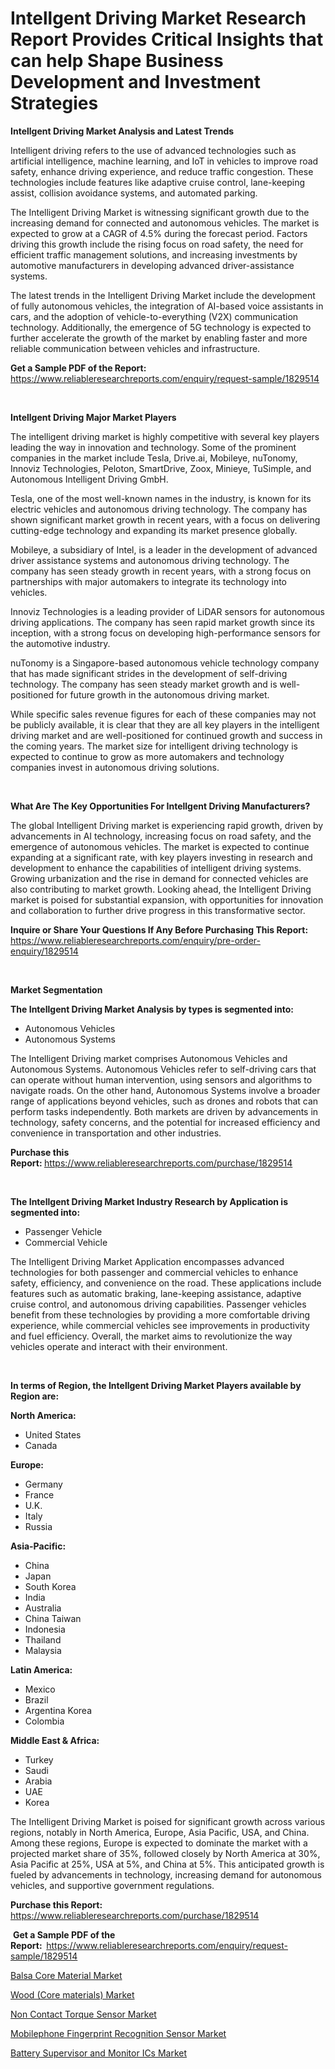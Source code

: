 <p><h1>Intellgent Driving Market Research Report Provides Critical Insights that can help Shape Business Development and Investment Strategies</h1></p><p><strong>Intellgent Driving Market Analysis and Latest Trends</strong></p>
<p><p>Intelligent driving refers to the use of advanced technologies such as artificial intelligence, machine learning, and IoT in vehicles to improve road safety, enhance driving experience, and reduce traffic congestion. These technologies include features like adaptive cruise control, lane-keeping assist, collision avoidance systems, and automated parking.</p><p>The Intelligent Driving Market is witnessing significant growth due to the increasing demand for connected and autonomous vehicles. The market is expected to grow at a CAGR of 4.5% during the forecast period. Factors driving this growth include the rising focus on road safety, the need for efficient traffic management solutions, and increasing investments by automotive manufacturers in developing advanced driver-assistance systems.</p><p>The latest trends in the Intelligent Driving Market include the development of fully autonomous vehicles, the integration of AI-based voice assistants in cars, and the adoption of vehicle-to-everything (V2X) communication technology. Additionally, the emergence of 5G technology is expected to further accelerate the growth of the market by enabling faster and more reliable communication between vehicles and infrastructure.</p></p>
<p><strong>Get a Sample PDF of the Report:&nbsp;</strong> <a href="https://www.reliableresearchreports.com/enquiry/request-sample/1829514">https://www.reliableresearchreports.com/enquiry/request-sample/1829514</a></p>
<p>&nbsp;</p>
<p><strong>Intellgent Driving Major Market Players</strong></p>
<p><p>The intelligent driving market is highly competitive with several key players leading the way in innovation and technology. Some of the prominent companies in the market include Tesla, Drive.ai, Mobileye, nuTonomy, Innoviz Technologies, Peloton, SmartDrive, Zoox, Minieye, TuSimple, and Autonomous Intelligent Driving GmbH.</p><p>Tesla, one of the most well-known names in the industry, is known for its electric vehicles and autonomous driving technology. The company has shown significant market growth in recent years, with a focus on delivering cutting-edge technology and expanding its market presence globally.</p><p>Mobileye, a subsidiary of Intel, is a leader in the development of advanced driver assistance systems and autonomous driving technology. The company has seen steady growth in recent years, with a strong focus on partnerships with major automakers to integrate its technology into vehicles.</p><p>Innoviz Technologies is a leading provider of LiDAR sensors for autonomous driving applications. The company has seen rapid market growth since its inception, with a strong focus on developing high-performance sensors for the automotive industry.</p><p>nuTonomy is a Singapore-based autonomous vehicle technology company that has made significant strides in the development of self-driving technology. The company has seen steady market growth and is well-positioned for future growth in the autonomous driving market.</p><p>While specific sales revenue figures for each of these companies may not be publicly available, it is clear that they are all key players in the intelligent driving market and are well-positioned for continued growth and success in the coming years. The market size for intelligent driving technology is expected to continue to grow as more automakers and technology companies invest in autonomous driving solutions.</p></p>
<p>&nbsp;</p>
<p><strong>What Are The Key Opportunities For Intellgent Driving Manufacturers?</strong></p>
<p><p>The global Intelligent Driving market is experiencing rapid growth, driven by advancements in AI technology, increasing focus on road safety, and the emergence of autonomous vehicles. The market is expected to continue expanding at a significant rate, with key players investing in research and development to enhance the capabilities of intelligent driving systems. Growing urbanization and the rise in demand for connected vehicles are also contributing to market growth. Looking ahead, the Intelligent Driving market is poised for substantial expansion, with opportunities for innovation and collaboration to further drive progress in this transformative sector.</p></p>
<p><strong>Inquire or Share Your Questions If Any Before Purchasing This Report:</strong> <a href="https://www.reliableresearchreports.com/enquiry/pre-order-enquiry/1829514">https://www.reliableresearchreports.com/enquiry/pre-order-enquiry/1829514</a></p>
<p>&nbsp;</p>
<p><strong>Market Segmentation</strong></p>
<p><strong>The Intellgent Driving Market Analysis by types is segmented into:</strong></p>
<p><ul><li>Autonomous Vehicles</li><li>Autonomous Systems</li></ul></p>
<p><p>The Intelligent Driving market comprises Autonomous Vehicles and Autonomous Systems. Autonomous Vehicles refer to self-driving cars that can operate without human intervention, using sensors and algorithms to navigate roads. On the other hand, Autonomous Systems involve a broader range of applications beyond vehicles, such as drones and robots that can perform tasks independently. Both markets are driven by advancements in technology, safety concerns, and the potential for increased efficiency and convenience in transportation and other industries.</p></p>
<p><strong>Purchase this Report:&nbsp;</strong><a href="https://www.reliableresearchreports.com/purchase/1829514">https://www.reliableresearchreports.com/purchase/1829514</a></p>
<p>&nbsp;</p>
<p><strong>The Intellgent Driving Market Industry Research by Application is segmented into:</strong></p>
<p><ul><li>Passenger Vehicle</li><li>Commercial Vehicle</li></ul></p>
<p><p>The Intelligent Driving Market Application encompasses advanced technologies for both passenger and commercial vehicles to enhance safety, efficiency, and convenience on the road. These applications include features such as automatic braking, lane-keeping assistance, adaptive cruise control, and autonomous driving capabilities. Passenger vehicles benefit from these technologies by providing a more comfortable driving experience, while commercial vehicles see improvements in productivity and fuel efficiency. Overall, the market aims to revolutionize the way vehicles operate and interact with their environment.</p></p>
<p>&nbsp;</p>
<p><strong>In terms of Region, the Intellgent Driving Market Players available by Region are:</strong></p>
<p>
    <p> <strong> North America: </strong>
        <ul>
            <li>United States</li>
            <li>Canada</li>
        </ul>
        </p> 
    <p> <strong> Europe: </strong>
        <ul>
            <li>Germany</li>
            <li>France</li>
            <li>U.K.</li>
            <li>Italy</li>
            <li>Russia</li>
        </ul>
        </p> 
    <p> <strong> Asia-Pacific: </strong>
        <ul>
            <li>China</li>
            <li>Japan</li>
            <li>South Korea</li>
            <li>India</li>
            <li>Australia</li>
            <li>China Taiwan</li>
            <li>Indonesia</li>
            <li>Thailand</li>
            <li>Malaysia</li>
        </ul>
        </p> 
    <p> <strong> Latin America: </strong>
        <ul>
            <li>Mexico</li>
            <li>Brazil</li>
            <li>Argentina Korea</li>
            <li>Colombia</li>
        </ul>
        </p> 
    <p> <strong> Middle East & Africa: </strong>
        <ul>
            <li>Turkey</li>
            <li>Saudi</li>
            <li>Arabia</li>
            <li>UAE</li>
            <li>Korea</li>
        </ul>
    </p>
    </p>
<p><p>The Intelligent Driving Market is poised for significant growth across various regions, notably in North America, Europe, Asia Pacific, USA, and China. Among these regions, Europe is expected to dominate the market with a projected market share of 35%, followed closely by North America at 30%, Asia Pacific at 25%, USA at 5%, and China at 5%. This anticipated growth is fueled by advancements in technology, increasing demand for autonomous vehicles, and supportive government regulations.</p></p>
<p><strong>Purchase this Report: </strong><a href="https://www.reliableresearchreports.com/purchase/1829514">https://www.reliableresearchreports.com/purchase/1829514</a></p>
<p>&nbsp;<strong>Get a Sample PDF of the Report:&nbsp;&nbsp;</strong><a href="https://www.reliableresearchreports.com/enquiry/request-sample/1829514">https://www.reliableresearchreports.com/enquiry/request-sample/1829514</a></p>
<p><strong></strong></p>
<p><p><a href="https://github.com/pjcfca/Market-Research-Report-List-1/blob/main/balsa-core-material-market.md">Balsa Core Material Market</a></p><p><a href="https://github.com/wusalecollins540tpqoz/Market-Research-Report-List-1/blob/main/wood-core-materials-market.md">Wood (Core materials) Market</a></p><p><a href="https://medium.com/@akshatreportprime/non-contact-torque-sensor-market-size-and-market-trends-complete-industry-overview-2024-to-2031-e976628e29bc">Non Contact Torque Sensor Market</a></p><p><a href="https://medium.com/@avacampbell767/mobilephone-fingerprint-recognition-sensor-market-trends-and-market-analysis-forecasted-for-period-8d7227ec00bf">Mobilephone Fingerprint Recognition Sensor Market</a></p><p><a href="https://medium.com/@akshatreportprime/battery-supervisor-and-monitor-ics-market-outlook-industry-overview-and-forecast-2024-to-2031-f66be8ef4924">Battery Supervisor and Monitor ICs Market</a></p></p>